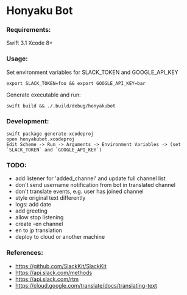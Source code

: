 # Honyaku Bot

### Requirements:

Swift 3.1
Xcode 8+

### Usage:
Set environment variables for SLACK_TOKEN and GOOGLE_API_KEY

```
export SLACK_TOKEN=foo && export GOOGLE_API_KEY=bar
```
 
Generate executable and run:

```
swift build && ./.build/debug/honyakubot
```

### Development:
  ```
  swift package generate-xcodeproj
  open honyakubot.xcodeproj
  Edit Scheme -> Run -> Arguments -> Environment Variables -> (set `SLACK_TOKEN` and `GOOGLE_API_KEY`)
  ```

### TODO:
* add listener for 'added_channel' and update full channel list
* don't send username notification from bot in translated channel
* don't translate events, e.g. user has joined channel
* style original text differently
* logs: add date
* add greeting
* allow stop listening
* create -en channel
* en to jp translation
* deploy to cloud or another machine


### References:
* https://github.com/SlackKit/SlackKit
* https://api.slack.com/methods
* https://api.slack.com/rtm
* https://cloud.google.com/translate/docs/translating-text
